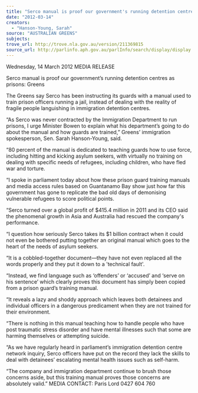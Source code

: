 ```yaml
---
title: "Serco manual is proof our government's running detention centres as prisons"
date: "2012-03-14"
creators:
  - "Hanson-Young, Sarah"
source: "AUSTRALIAN GREENS"
subjects:
trove_url: http://trove.nla.gov.au/version/211369815
source_url: http://parlinfo.aph.gov.au/parlInfo/search/display/display.w3p;query=Id%3A%22media/pressrel/1499387%22
---
```


 Wednesday, 14 March 2012  MEDIA RELEASE 

 Serco manual is proof our government’s running detention  centres as prisons: Greens   

 The Greens say Serco has been instructing its guards with a manual used to train prison officers  running a jail, instead of dealing with the reality of fragile people languishing in immigration  detention centres.   

 “As Serco was never contracted by the Immigration Department to run prisons, I urge Minister  Bowen to explain what his department’s going to do about the manual and how guards are  trained,” Greens’ immigration spokesperson, Sen. Sarah Hanson-Young, said.   

 “80 percent of the manual is dedicated to teaching guards how to use force, including hitting  and kicking asylum seekers, with virtually no training on dealing with specific needs of refugees,  including children, who have fled war and torture.   

 “I spoke in parliament today about how these prison guard training manuals and media access  rules based on Guantanamo Bay show just how far this government has gone to replicate the  bad old days of demonising vulnerable refugees to score political points.   

 “Serco turned over a global profit of $415.4 million in 2011 and its CEO said the phenomenal  growth in Asia and Australia had rescued the company's performance.    

 “I question how seriously Serco takes its $1 billion contract when it could not even be bothered  putting together an original manual which goes to the heart of the needs of asylum seekers.   

 “It is a cobbled-together document—they have not even replaced all the words properly and  they put it down to a 'technical fault'.   

 “Instead, we find language such as ‘offenders’ or ‘accused’ and ‘serve on his sentence’ which  clearly proves this document has simply been copied from a prison guard’s training manual.   

 “It reveals a lazy and shoddy approach which leaves both detainees and individual officers in a  dangerous predicament when they are not trained for their environment.   

 “There is nothing in this manual teaching how to handle people who have post traumatic stress  disorder and have mental illnesses such that some are harming themselves or attempting  suicide.   

 “As we have regularly heard in parliament’s immigration detention centre network inquiry,  Serco officers have put on the record they lack the skills to deal with detainees’ escalating  mental health issues such as self-harm.    

 “The company and immigration department continue to brush those concerns aside, but this  training manual proves those concerns are absolutely valid.”  MEDIA CONTACT:  Paris Lord 0427 604 760 


